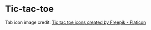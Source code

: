 # Tic-tac-toe

Tab icon image credit:
<a href="https://www.flaticon.com/free-icons/tic-tac-toe" title="tic tac toe icons">Tic tac toe icons created by Freepik - Flaticon</a>